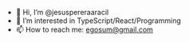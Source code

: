 - 👋 Hi, I’m @jesuspereraaracil
- 👀 I’m interested in TypeScript/React/Programming
- 📫 How to reach me: egosum@gmail.com
<!-- - 🌱 I’m currently learning  -->
<!-- - 💞️ I’m looking to collaborate on -->
<!---
jesuspereraaracil/jesuspereraaracil is a ✨ special ✨ repository because its `README.md` (this file) appears on your GitHub profile.
You can click the Preview link to take a look at your changes.
--->
